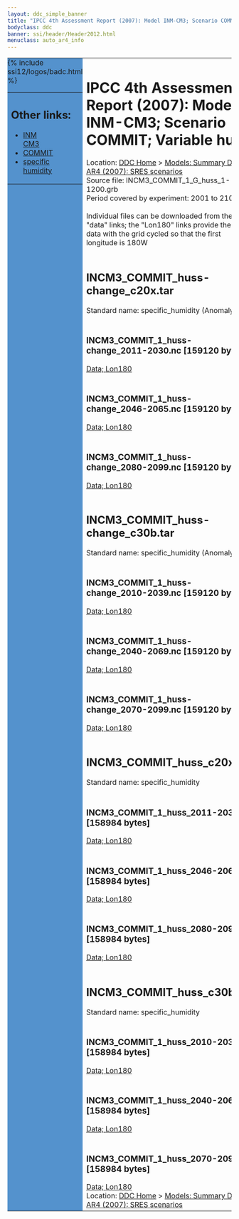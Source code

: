 ```yaml
---
layout: ddc_simple_banner
title: "IPCC 4th Assessment Report (2007): Model INM-CM3; Scenario COMMIT; Variable huss"
bodyclass: ddc
banner: ssi/header/Header2012.html
menuclass: auto_ar4_info
---
```



<table width="100%" border="0" cellspacing="0" cellpadding="0" style="border-collapse: collapse;">
<tr style="margin:0;padding:0;border:0;">
<td style="margin:0;padding:0;border:0;height:1pt;width:150pt;background:#5492CD;" valign="top" >

<div id="lh-col2" class="auto_ar4_info">
<table class="menumain" bgcolor="#5492CD" cellspacing="0" width="100%" border="0">
<tr><td>
<h2> Other links:</h2>
<ul>
<li><a href="/auto/ar4/model-INM-CM3.html">INM<br/>CM3</a></li>
<li><a href="/auto/ar4/scenario-COMMIT.html">COMMIT</a></li>
<li><a href="/auto/ar4/var-specific_humidity.html">specific humidity</a></li>
</ul>
</td></tr>
{% include ssi12/logos/badc.html %}
</table>
</div>
</td>
<td><h1>IPCC 4th Assessment Report (2007): Model INM-CM3; Scenario COMMIT; Variable huss</h1>

<!-- Breadcrumb1 -->
<div id="breadcrumb1" align="left">
Location: <a href="/index.html">DDC Home</a> > <a href="/sim/gcm_clim/">Models: Summary Data</a>
> <a href="/sim/gcm_clim/SRES_AR4/index.html">AR4 (2007): SRES scenarios</a>
</div>
<!-- End of Breadcrumb1 -->Source file: INCM3_COMMIT_1_G_huss_1-1200.grb
<br/>
Period covered by experiment: 2001 to 2100<br/>
<br/>Individual files can be downloaded from the "data" links; the "Lon180" links provide the same data
         with the grid cycled so that the first longitude is 180W<br/>
<br/><h2>INCM3_COMMIT_huss-change_c20x.tar</h2>
Standard name: specific_humidity (Anomaly)<br>
<br/><h3>INCM3_COMMIT_1_huss-change_2011-2030.nc [159120 bytes]</h3>
<a href="http://apps.ipcc-data.org/cgi-bin/downl/ar4_nc/huss/INCM3_COMMIT_1_huss-change_2011-2030.nc">Data; </a><a href="http://apps.ipcc-data.org/cgi-bin/downl/ar4_nc/huss/INCM3_COMMIT_1_huss-change_2011-2030.cyto180.nc"> Lon180</a><br/>
<br/><h3>INCM3_COMMIT_1_huss-change_2046-2065.nc [159120 bytes]</h3>
<a href="http://apps.ipcc-data.org/cgi-bin/downl/ar4_nc/huss/INCM3_COMMIT_1_huss-change_2046-2065.nc">Data; </a><a href="http://apps.ipcc-data.org/cgi-bin/downl/ar4_nc/huss/INCM3_COMMIT_1_huss-change_2046-2065.cyto180.nc"> Lon180</a><br/>
<br/><h3>INCM3_COMMIT_1_huss-change_2080-2099.nc [159120 bytes]</h3>
<a href="http://apps.ipcc-data.org/cgi-bin/downl/ar4_nc/huss/INCM3_COMMIT_1_huss-change_2080-2099.nc">Data; </a><a href="http://apps.ipcc-data.org/cgi-bin/downl/ar4_nc/huss/INCM3_COMMIT_1_huss-change_2080-2099.cyto180.nc"> Lon180</a><br/>
<br/><h2>INCM3_COMMIT_huss-change_c30b.tar</h2>
Standard name: specific_humidity (Anomaly)<br>
<br/><h3>INCM3_COMMIT_1_huss-change_2010-2039.nc [159120 bytes]</h3>
<a href="http://apps.ipcc-data.org/cgi-bin/downl/ar4_nc/huss/INCM3_COMMIT_1_huss-change_2010-2039.nc">Data; </a><a href="http://apps.ipcc-data.org/cgi-bin/downl/ar4_nc/huss/INCM3_COMMIT_1_huss-change_2010-2039.cyto180.nc"> Lon180</a><br/>
<br/><h3>INCM3_COMMIT_1_huss-change_2040-2069.nc [159120 bytes]</h3>
<a href="http://apps.ipcc-data.org/cgi-bin/downl/ar4_nc/huss/INCM3_COMMIT_1_huss-change_2040-2069.nc">Data; </a><a href="http://apps.ipcc-data.org/cgi-bin/downl/ar4_nc/huss/INCM3_COMMIT_1_huss-change_2040-2069.cyto180.nc"> Lon180</a><br/>
<br/><h3>INCM3_COMMIT_1_huss-change_2070-2099.nc [159120 bytes]</h3>
<a href="http://apps.ipcc-data.org/cgi-bin/downl/ar4_nc/huss/INCM3_COMMIT_1_huss-change_2070-2099.nc">Data; </a><a href="http://apps.ipcc-data.org/cgi-bin/downl/ar4_nc/huss/INCM3_COMMIT_1_huss-change_2070-2099.cyto180.nc"> Lon180</a><br/>
<br/><h2>INCM3_COMMIT_huss_c20x.tar</h2>
Standard name: specific_humidity<br>
<br/><h3>INCM3_COMMIT_1_huss_2011-2030.nc [158984 bytes]</h3>
<a href="http://apps.ipcc-data.org/cgi-bin/downl/ar4_nc/huss/INCM3_COMMIT_1_huss_2011-2030.nc">Data; </a><a href="http://apps.ipcc-data.org/cgi-bin/downl/ar4_nc/huss/INCM3_COMMIT_1_huss_2011-2030.cyto180.nc"> Lon180</a><br/>
<br/><h3>INCM3_COMMIT_1_huss_2046-2065.nc [158984 bytes]</h3>
<a href="http://apps.ipcc-data.org/cgi-bin/downl/ar4_nc/huss/INCM3_COMMIT_1_huss_2046-2065.nc">Data; </a><a href="http://apps.ipcc-data.org/cgi-bin/downl/ar4_nc/huss/INCM3_COMMIT_1_huss_2046-2065.cyto180.nc"> Lon180</a><br/>
<br/><h3>INCM3_COMMIT_1_huss_2080-2099.nc [158984 bytes]</h3>
<a href="http://apps.ipcc-data.org/cgi-bin/downl/ar4_nc/huss/INCM3_COMMIT_1_huss_2080-2099.nc">Data; </a><a href="http://apps.ipcc-data.org/cgi-bin/downl/ar4_nc/huss/INCM3_COMMIT_1_huss_2080-2099.cyto180.nc"> Lon180</a><br/>
<br/><h2>INCM3_COMMIT_huss_c30b.tar</h2>
Standard name: specific_humidity<br>
<br/><h3>INCM3_COMMIT_1_huss_2010-2039.nc [158984 bytes]</h3>
<a href="http://apps.ipcc-data.org/cgi-bin/downl/ar4_nc/huss/INCM3_COMMIT_1_huss_2010-2039.nc">Data; </a><a href="http://apps.ipcc-data.org/cgi-bin/downl/ar4_nc/huss/INCM3_COMMIT_1_huss_2010-2039.cyto180.nc"> Lon180</a><br/>
<br/><h3>INCM3_COMMIT_1_huss_2040-2069.nc [158984 bytes]</h3>
<a href="http://apps.ipcc-data.org/cgi-bin/downl/ar4_nc/huss/INCM3_COMMIT_1_huss_2040-2069.nc">Data; </a><a href="http://apps.ipcc-data.org/cgi-bin/downl/ar4_nc/huss/INCM3_COMMIT_1_huss_2040-2069.cyto180.nc"> Lon180</a><br/>
<br/><h3>INCM3_COMMIT_1_huss_2070-2099.nc [158984 bytes]</h3>
<a href="http://apps.ipcc-data.org/cgi-bin/downl/ar4_nc/huss/INCM3_COMMIT_1_huss_2070-2099.nc">Data; </a><a href="http://apps.ipcc-data.org/cgi-bin/downl/ar4_nc/huss/INCM3_COMMIT_1_huss_2070-2099.cyto180.nc"> Lon180</a><br/>
<!-- Breadcrumb2 -->
<div id="breadcrumb2" align="left">
Location: <a href="/index.html">DDC Home</a> > <a href="/sim/gcm_clim/">Models: Summary Data</a>
> <a href="/sim/gcm_clim/SRES_AR4/index.html">AR4 (2007): SRES scenarios</a>
</div>
<!-- End of Breadcrumb2 --></td></tr></table>
